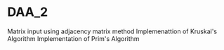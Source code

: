 # DAA_2
Matrix input using adjacency matrix method
Implemenattion of Kruskal's Algorithm
Implementation of Prim's Algorithm
